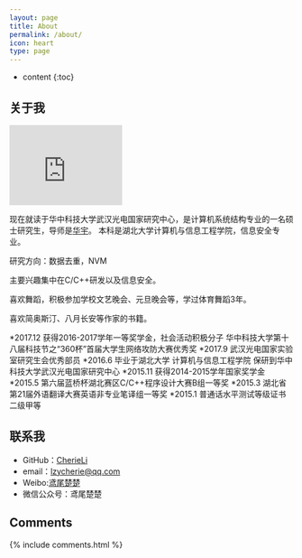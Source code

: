 ```yaml
---
layout: page
title: About
permalink: /about/
icon: heart
type: page
---
```


* content
{:toc}

## 关于我

<iframe src="https://githubbadge.appspot.com/gaohaoyang?s=1" style="border: 0;height: 142px;width: 200px;overflow: hidden;" frameBorder="0"></iframe>

现在就读于华中科技大学武汉光电国家研究中心，是计算机系统结构专业的一名硕士研究生，导师是[华宇](https://csyhua.github.io/csyhua/index.html)。
本科是湖北大学计算机与信息工程学院，信息安全专业。

研究方向：数据去重，NVM

主要兴趣集中在C/C++研发以及信息安全。

喜欢舞蹈，积极参加学校文艺晚会、元旦晚会等，学过体育舞蹈3年。

喜欢简奥斯汀、八月长安等作家的书籍。

*2017.12  获得2016-2017学年一等奖学金，社会活动积极分子
		  华中科技大学第十八届科技节之“360杯”首届大学生网络攻防大赛优秀奖
*2017.9 武汉光电国家实验室研究生会优秀部员
*2016.6 毕业于湖北大学 计算机与信息工程学院
		保研到华中科技大学武汉光电国家研究中心
*2015.11 获得2014-2015学年国家奖学金
*2015.5 第六届蓝桥杯湖北赛区C/C++程序设计大赛B组一等奖
*2015.3 湖北省第21届外语翻译大赛英语非专业笔译组一等奖
*2015.1 普通话水平测试等级证书二级甲等


## 联系我
* GitHub：[CherieLi](https://github.com/cherieLi)
* email：lzycherie@qq.com
* Weibo:[鸢尾楚楚](https://weibo.com/u/3795460443)
* 微信公众号：鸢尾楚楚

## Comments

{% include comments.html %}